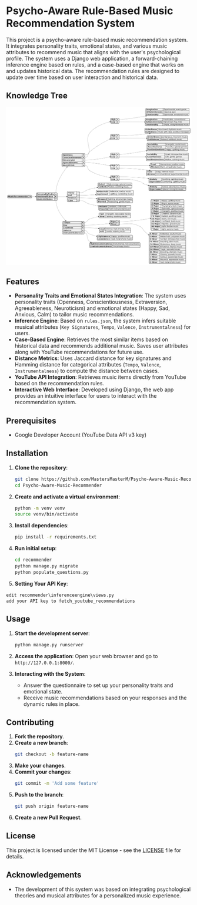 # Psycho-Aware Rule-Based Music Recommendation System

This project is a psycho-aware rule-based music recommendation system. It integrates personality traits, emotional states, and various music attributes to recommend music that aligns with the user's psychological profile. The system uses a Django web application, a forward-chaining inference engine based on rules, and a case-based engine that works on and updates historical data. The recommendation rules are designed to update over time based on user interaction and historical data.

## Knowledge Tree
![Knowledge Tree](https://github.com/MastersMasterM/Psycho-Aware-Music-Recommender/blob/master/Knowledge%20Tree.png)

## Features

- **Personality Traits and Emotional States Integration**: The system uses personality traits (Openness, Conscientiousness, Extraversion, Agreeableness, Neuroticism) and emotional states (Happy, Sad, Anxious, Calm) to tailor music recommendations.
- **Inference Engine**: Based on `rules.json`, the system infers suitable musical attributes (`Key Signatures`, `Tempo`, `Valence`, `Instrumentalness`) for users.
- **Case-Based Engine**: Retrieves the most similar items based on historical data and recommends additional music. Saves user attributes along with YouTube recommendations for future use.
- **Distance Metrics**: Uses Jaccard distance for key signatures and Hamming distance for categorical attributes (`Tempo`, `Valence`, `Instrumentalness`) to compute the distance between cases.
- **YouTube API Integration**: Retrieves music items directly from YouTube based on the recommendation rules.
- **Interactive Web Interface**: Developed using Django, the web app provides an intuitive interface for users to interact with the recommendation system.

## Prerequisites

- Google Developer Account (YouTube Data API v3 key)

## Installation

1. **Clone the repository**:
    ```bash
    git clone https://github.com/MastersMasterM/Psycho-Aware-Music-Recommender.git
    cd Psycho-Aware-Music-Recommender
    ```

2. **Create and activate a virtual environment**:
    ```bash
    python -m venv venv
    source venv/bin/activate
    ```

3. **Install dependencies**:
    ```bash
    pip install -r requirements.txt
    ```

4. **Run initial setup**:
    ```bash
    cd recommender
    python manage.py migrate
    python populate_questions.py
    ```
5. **Setting Your API Key**:
```
edit recommender\inferenceengine\views.py
add your API key to fetch_youtube_recommendations
```
## Usage

1. **Start the development server**:
    ```bash
    python manage.py runserver
    ```

2. **Access the application**:
    Open your web browser and go to `http://127.0.0.1:8000/`.

3. **Interacting with the System**:
    - Answer the questionnaire to set up your personality traits and emotional state.
    - Receive music recommendations based on your responses and the dynamic rules in place.

## Contributing

1. **Fork the repository**.
2. **Create a new branch**:
    ```bash
    git checkout -b feature-name
    ```
3. **Make your changes**.
4. **Commit your changes**:
    ```bash
    git commit -m 'Add some feature'
    ```
5. **Push to the branch**:
    ```bash
    git push origin feature-name
    ```
6. **Create a new Pull Request**.

## License

This project is licensed under the MIT License - see the [LICENSE](LICENSE) file for details.

## Acknowledgements

- The development of this system was based on integrating psychological theories and musical attributes for a personalized music experience.
